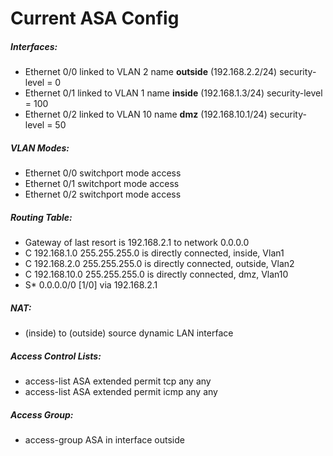 # Current ASA Config

##### Interfaces:
- Ethernet 0/0 linked to VLAN 2 name **outside** (192.168.2.2/24) security-level = 0
- Ethernet 0/1 linked to VLAN 1 name **inside** (192.168.1.3/24) security-level = 100
- Ethernet 0/2 linked to VLAN 10 name **dmz** (192.168.10.1/24) security-level = 50
##### VLAN Modes:
- Ethernet 0/0 switchport mode access
- Ethernet 0/1 switchport mode access
- Ethernet 0/2 switchport mode access
##### Routing Table:
- Gateway of last resort is 192.168.2.1 to network 0.0.0.0
- C 192.168.1.0 255.255.255.0 is directly connected, inside, Vlan1
- C 192.168.2.0 255.255.255.0 is directly connected, outside, Vlan2
- C 192.168.10.0 255.255.255.0 is directly connected, dmz, Vlan10
- S* 0.0.0.0/0 [1/0] via 192.168.2.1
##### NAT:
- (inside) to (outside) source dynamic LAN interface
##### Access Control Lists:
- access-list ASA extended permit tcp any any
- access-list ASA extended permit icmp any any
##### Access Group:
- access-group ASA in interface outside
